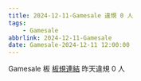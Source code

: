 ```yaml
---
title: 2024-12-11-Gamesale 違規 0 人
tags:
    - Gamesale
abbrlink: 2024-12-11-Gamesale
date: Gamesale-2024-12-11 12:00:00
---
```

Gamesale 板 [板規連結](https://www.ptt.cc/bbs/Gossiping/M.1637425085.A.07D.html)
昨天違規 0 人
